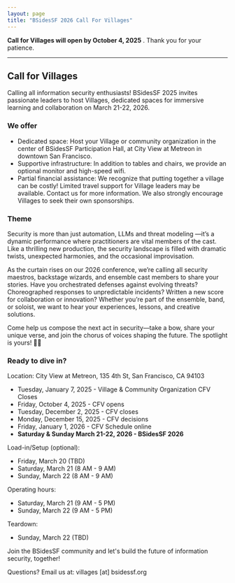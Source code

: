 ```yaml
---
layout: page
title: "BSidesSF 2026 Call For Villages"
---
```


**Call for Villages will open by October 4, 2025** . Thank you for your patience.

-----
## Call for Villages

Calling all information security enthusiasts! BSidesSF 2025 invites passionate leaders to host Villages, dedicated spaces for immersive learning and collaboration on March 21-22, 2026.

### We offer

* Dedicated space: Host your Village or community organization in the center of BSidesSF Participation Hall, at City View at Metreon in downtown San Francisco.
* Supportive infrastructure: In addition to tables and chairs, we provide an optional monitor and high-speed wifi.
* Partial financial assistance: We recognize that putting together a village can be costly! Limited travel support for Village leaders may be available. Contact us for more information. We also strongly encourage Villages to seek their own sponsorships.

### Theme

Security is more than just automation, LLMs and threat modeling —it’s a dynamic performance where practitioners are vital members of the cast. Like a thrilling new production, the security landscape is filled with dramatic twists, unexpected harmonies, and the occasional improvisation.

As the curtain rises on our 2026 conference, we’re calling all security maestros, backstage wizards, and ensemble cast members to share your stories. Have you orchestrated defenses against evolving threats? Choreographed responses to unpredictable incidents? Written a new score for collaboration or innovation? Whether you’re part of the ensemble, band, or soloist, we want to hear your experiences, lessons, and creative solutions.

Come help us compose the next act in security—take a bow, share your unique verse, and join the chorus of voices shaping the future. The spotlight is yours! 🎤🎶

### Ready to dive in?

Location: City View at Metreon, 135 4th St, San Francisco, CA 94103

* Tuesday, January 7, 2025 - Village & Community Organization CFV Closes
* Friday, October 4, 2025 - CFV opens
* Tuesday, December 2, 2025 - CFV closes
* Monday, December 15, 2025 - CFV decisions
* Friday, January 1, 2026 - CFV Schedule online
* **Saturday & Sunday March 21-22, 2026 - BSidesSF 2026**

Load-in/Setup (optional):

* Friday, March 20 (TBD)
* Saturday, March 21 (8 AM - 9 AM)
* Sunday, March 22 (8 AM - 9 AM)

Operating hours:

* Saturday, March 21 (9 AM - 5 PM)
* Sunday, March 22 (9 AM - 5 PM)

Teardown:

* Sunday, March 22 (TBD)

Join the BSidesSF community and let's build the future of information security, together!

Questions? Email us at: villages [at] bsidessf.org
